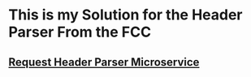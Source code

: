 # This is my Solution for the Header Parser From the FCC 

## [Request Header Parser Microservice](https://www.freecodecamp.org/learn/apis-and-microservices/apis-and-microservices-projects/request-header-parser-microservice)
